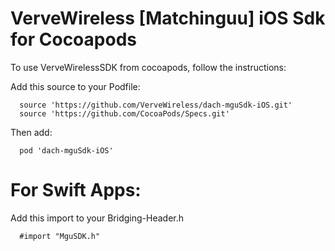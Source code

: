 VerveWireless [Matchinguu] iOS Sdk for Cocoapods
================================================


To use VerveWirelessSDK from cocoapods, follow the instructions:

Add this source to your Podfile:

```
  source 'https://github.com/VerveWireless/dach-mguSdk-iOS.git'
  source 'https://github.com/CocoaPods/Specs.git'
```

Then add:

```
  pod 'dach-mguSdk-iOS'
```


For Swift Apps:
==============

Add this import to your Bridging-Header.h

```
  #import "MguSDK.h"
```
